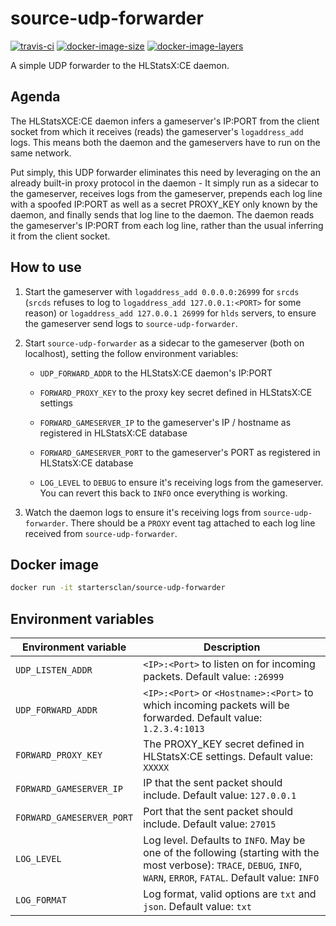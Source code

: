 # source-udp-forwarder

[![travis-ci](https://img.shields.io/travis/startersclan/source-udp-forwarder/master)](https://travis-ci.org/startersclan/source-udp-forwarder)
[![docker-image-size](https://img.shields.io/microbadger/image-size/startersclan/source-udp-forwarder/latest)](https://hub.docker.com/r/startersclan/source-udp-forwarder)
[![docker-image-layers](https://img.shields.io/microbadger/layers/startersclan/source-udp-forwarder/latest)](https://hub.docker.com/r/startersclan/source-udp-forwarder)

A simple UDP forwarder to the HLStatsX:CE daemon.

## Agenda

The HLStatsXCE:CE daemon infers a gameserver's IP:PORT from the client socket from which it receives (reads) the gameserver's `logaddress_add` logs. This means both the daemon and the gameservers have to run on the same network.

Put simply, this UDP forwarder eliminates this need by leveraging on the an already built-in proxy protocol in the daemon - It simply run as a sidecar to the gameserver, receives logs from the gameserver, prepends each log line with a spoofed IP:PORT as well as a secret PROXY_KEY only known by the daemon, and finally sends that log line to the daemon. The daemon reads the gameserver's IP:PORT from each log line, rather than the usual inferring it from the client socket.

## How to use

1. Start the gameserver with `logaddress_add 0.0.0.0:26999` for `srcds` (`srcds` refuses to log to `logaddress_add 127.0.0.1:<PORT>` for some reason) or `logaddress_add 127.0.0.1 26999` for `hlds` servers, to ensure the gameserver send logs to `source-udp-forwarder`.

2. Start `source-udp-forwarder` as a sidecar to the gameserver (both on localhost), setting the follow environment variables:

    - `UDP_FORWARD_ADDR` to the HLStatsX:CE daemon's IP:PORT

    - `FORWARD_PROXY_KEY` to the proxy key secret defined in HLStatsX:CE settings

    - `FORWARD_GAMESERVER_IP` to the gameserver's IP / hostname as registered in HLStatsX:CE database

    - `FORWARD_GAMESERVER_PORT` to the gameserver's PORT as registered in HLStatsX:CE database

    - `LOG_LEVEL` to `DEBUG` to ensure it's receiving logs from the gameserver. You can revert this back to `INFO` once everything is working.

3. Watch the daemon logs to ensure it's receiving logs from `source-udp-forwarder`. There should be a `PROXY` event tag attached to each log line received from `source-udp-forwarder`.

## Docker image

```sh
docker run -it startersclan/source-udp-forwarder
```

## Environment variables

| Environment variable | Description |
|---|---|
| `UDP_LISTEN_ADDR`  | `<IP>:<Port>` to listen on for incoming packets. Default value: `:26999` |
| `UDP_FORWARD_ADDR`  | `<IP>:<Port>` or `<Hostname>:<Port>` to which incoming packets will be forwarded. Default value: `1.2.3.4:1013` |
| `FORWARD_PROXY_KEY`  | The PROXY_KEY secret defined in HLStatsX:CE settings. Default value: `XXXXX` |
| `FORWARD_GAMESERVER_IP`  | IP that the sent packet should include. Default value: `127.0.0.1` |
| `FORWARD_GAMESERVER_PORT`  | Port that the sent packet should include. Default value: `27015` |
| `LOG_LEVEL` | Log level. Defaults to `INFO`. May be one of the following (starting with the most verbose): `TRACE`, `DEBUG`, `INFO`, `WARN`, `ERROR`, `FATAL`. Default value: `INFO`|
| `LOG_FORMAT` | Log format, valid options are `txt` and `json`. Default value: `txt` |
